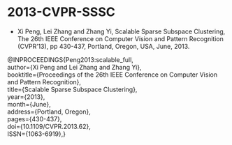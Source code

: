# 2013-CVPR-SSSC
* Xi Peng, Lei Zhang and Zhang Yi, Scalable Sparse Subspace Clustering, The 26th IEEE Conference on Computer Vision and Pattern Recognition (CVPR’13), pp 430-437, Portland, Oregon, USA, June, 2013. 

@INPROCEEDINGS{Peng2013:scalable_full,   
author={Xi Peng and Lei Zhang and Zhang Yi},   
booktitle={Proceedings of the 26th IEEE Conference on Computer Vision and Pattern Recognition},   
title={Scalable Sparse Subspace Clustering},  
year={2013},   
month={June},   
address={Portland, Oregon},  
pages={430-437},   
doi={10.1109/CVPR.2013.62},   
ISSN={1063-6919},}
